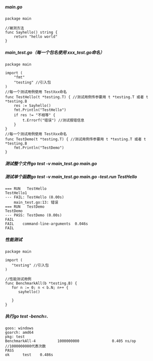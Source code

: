 ##### main.go

```
package main

//被测方法
func Sayhello() string {
	return "hello world"
}
```

##### main_test.go（每一个包名使用 xxx_test.go命名）

```
package main

import (
	"fmt"
	"testing" //引入包
)
//每一个测试用例使用 TestXxx命名
func TestHello(t *testing.T) { //测试用例传参要用 t *testing.T 或者 t *testing.B
	res := Sayhello()
	fmt.Println("TestHello")
	if res != "不相等" {
		t.Errorf("错误") //测试报错信息
	}
}
//每一个测试用例使用 TestXxx命名
func TestDemo(t *testing.T) { //测试用例传参要用 t *testing.T 或者 t *testing.B
	fmt.Println("TestDemo")
}

```

##### 测试整个文件go test -v main_test.go main.go

##### 测试单个函数go test -v main_test.go  main.go  -test.run TestHello 

```
=== RUN   TestHello
TestHello1
--- FAIL: TestHello (0.00s)
    main_test.go:13: 错误
=== RUN   TestDemo
TestDemo
--- PASS: TestDemo (0.00s)
FAIL
FAIL    command-line-arguments  0.046s
FAIL
```

##### 性能测试

```
package main

import (
   "testing" //引入包
)

//性能测试用例
func BenchmarkAll(b *testing.B) {
   for n := 0; n < b.N; n++ {
      sayhello()
   
   }
}
```

##### 执行go test -bench=.

````
goos: windows
goarch: amd64
pkg: test
BenchmarkAll-4          1000000000               0.405 ns/op //1000000000代表次数
PASS
ok      test    0.486s
````

